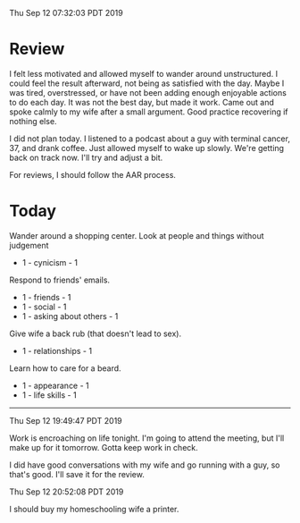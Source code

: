Thu Sep 12 07:32:03 PDT 2019

# Review

I felt less motivated and allowed myself to wander around unstructured.  I could
feel the result afterward, not being as satisfied with the day.  Maybe I was
tired, overstressed, or have not been adding enough enjoyable actions to do each
day.  It was not the best day, but made it work.  Came out and spoke calmly to
my wife after a small argument.  Good practice recovering if nothing else.

I did not plan today.  I listened to a podcast about a guy with terminal cancer,
37, and drank coffee.  Just allowed myself to wake up slowly.  We're getting
back on track now.  I'll try and adjust a bit.

For reviews, I should follow the AAR process.

# Today

Wander around a shopping center.  Look at people and things without judgement
  * 1 - cynicism - 1

Respond to friends' emails.
  * 1 - friends - 1
  * 1 - social - 1
  * 1 - asking about others - 1

Give wife a back rub (that doesn't lead to sex).
  * 1 - relationships - 1

Learn how to care for a beard.
  * 1 - appearance - 1
  * 1 - life skills - 1

---

Thu Sep 12 19:49:47 PDT 2019

Work is encroaching on life tonight.  I'm going to attend the meeting, but I'll
make up for it tomorrow.  Gotta keep work in check.

I did have good conversations with my wife and go running with a guy, so that's
good.  I'll save it for the review.

Thu Sep 12 20:52:08 PDT 2019

I should buy my homeschooling wife a printer.
